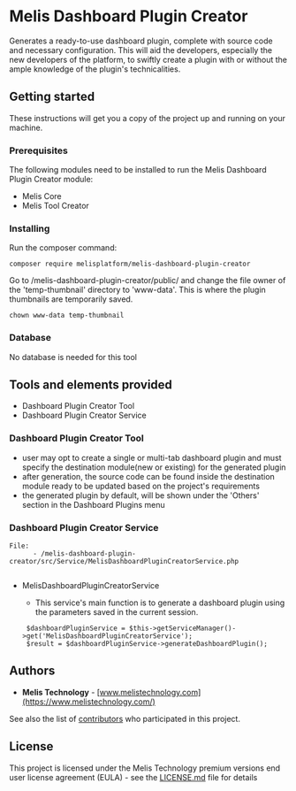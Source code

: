 # Melis Dashboard Plugin Creator

Generates a ready-to-use dashboard plugin, complete with source code and necessary configuration. This will aid the developers, especially the new developers of the platform, to swiftly create a plugin with or without the ample knowledge of the plugin's technicalities.

## Getting started    

These instructions will get you a copy of the project up and running on your machine.

### Prerequisites

The following modules need to be installed to run the Melis Dashboard Plugin Creator module:

- Melis Core
- Melis Tool Creator

### Installing

Run the composer command:

```
composer require melisplatform/melis-dashboard-plugin-creator
```

Go to /melis-dashboard-plugin-creator/public/ and change the file owner of the 'temp-thumbnail' directory to 'www-data'. This is where the plugin thumbnails are temporarily saved.

```
chown www-data temp-thumbnail
```

### Database

No database is needed for this tool


## Tools and elements provided

- Dashboard Plugin Creator Tool
- Dashboard Plugin Creator Service

### Dashboard Plugin Creator Tool

  - user may opt to create a single or multi-tab dashboard plugin and must specify the destination module(new or existing) for the generated plugin
  - after generation, the source code can be found inside the destination module ready to be updated based on the project's requirements
  - the generated plugin by default, will be shown under the 'Others' section in the Dashboard Plugins menu 

### Dashboard Plugin Creator Service

```
File: 
      - /melis-dashboard-plugin-creator/src/Service/MelisDashboardPluginCreatorService.php
    
```

- MelisDashboardPluginCreatorService
    - This service's main function is to generate a dashboard plugin using the parameters saved in the current session. 
      
    ```     
     $dashboardPluginService = $this->getServiceManager()->get('MelisDashboardPluginCreatorService');
     $result = $dashboardPluginService->generateDashboardPlugin();
    ```    

## Authors

- **Melis Technology** - [www.melistechnology.com](https://www.melistechnology.com/)

See also the list of [contributors](https://github.com/melisplatform/melis-dashboard-plugin-creator/contributors) who participated in this project.

## License

This project is licensed under the Melis Technology premium versions end user license agreement (EULA) - see the [LICENSE.md](LICENSE.md) file for details
